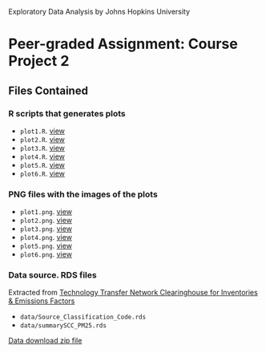 Exploratory Data Analysis by Johns Hopkins University

# Peer-graded Assignment: Course Project 2

## Files Contained

### R scripts that generates plots
* `plot1.R`. [view](https://github.com/maxaldunate/exda-course-project2/blob/master/plot1.R)
* `plot2.R`. [view](https://github.com/maxaldunate/exda-course-project2/blob/master/plot2.R)
* `plot3.R`. [view](https://github.com/maxaldunate/exda-course-project2/blob/master/plot3.R)
* `plot4.R`. [view](https://github.com/maxaldunate/exda-course-project2/blob/master/plot4.R)
* `plot5.R`. [view](https://github.com/maxaldunate/exda-course-project2/blob/master/plot5.R)
* `plot6.R`. [view](https://github.com/maxaldunate/exda-course-project2/blob/master/plot6.R)

### PNG files with the images of the plots
* `plot1.png`. [view](https://github.com/maxaldunate/exda-course-project2/blob/master/plot1.png)
* `plot2.png`. [view](https://github.com/maxaldunate/exda-course-project2/blob/master/plot2.png)
* `plot3.png`. [view](https://github.com/maxaldunate/exda-course-project2/blob/master/plot3.png)
* `plot4.png`. [view](https://github.com/maxaldunate/exda-course-project2/blob/master/plot4.png)
* `plot5.png`. [view](https://github.com/maxaldunate/exda-course-project2/blob/master/plot5.png)
* `plot6.png`. [view](https://github.com/maxaldunate/exda-course-project2/blob/master/plot6.png)

### Data source. RDS files
Extracted from [Technology Transfer Network Clearinghouse for Inventories & Emissions Factors](https://www3.epa.gov/ttn/chief/eiinformation.html)

* `data/Source_Classification_Code.rds`
* `data/summarySCC_PM25.rds`


[Data download zip file](https://d396qusza40orc.cloudfront.net/exdata%2Fdata%2FNEI_data.zip)